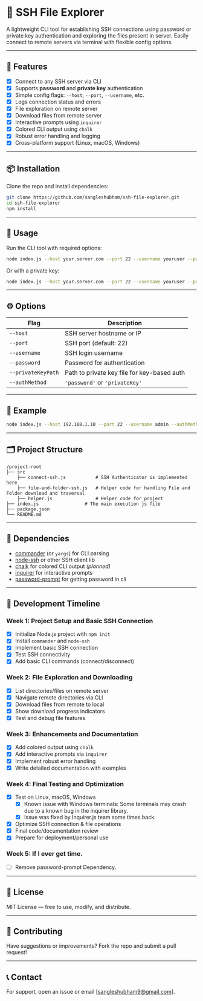 # 🔐 SSH File Explorer

A lightweight CLI tool for establishing SSH connections using password or private key authentication and exploring the files present in server. Easily connect to remote servers via terminal with flexible config options.

---

## 🚀 Features

- [x] Connect to any SSH server via CLI
- [x] Supports **password** and **private key** authentication
- [x] Simple config flags: `--host`, `--port`, `--username`, etc.
- [x] Logs connection status and errors
- [x] File exploration on remote server
- [x] Download files from remote server
- [x] Interactive prompts using `inquirer`
- [X] Colored CLI output using `chalk`
- [x] Robust error handling and logging
- [X] Cross-platform support (Linux, macOS, Windows)

---

## 📦 Installation

Clone the repo and install dependencies:

```bash
git clone https://github.com/sangleshubham/ssh-file-explorer.git
cd ssh-file-explorer
npm install
```

---

## 🧹 Usage

Run the CLI tool with required options:

```bash
node index.js --host your.server.com --port 22 --username youruser --password yourpassword --authMethod password
```

Or with a private key:

```bash
node index.js --host your.server.com --port 22 --username youruser --privateKeyPath /path/to/key --authMethod privateKey
```

---

## ⚙️ Options

| Flag               | Description                                 |
| ------------------ | ------------------------------------------- |
| `--host`           | SSH server hostname or IP                   |
| `--port`           | SSH port (default: 22)                      |
| `--username`       | SSH login username                          |
| `--password`       | Password for authentication                 |
| `--privateKeyPath` | Path to private key file for key-based auth |
| `--authMethod`     | `'password'` or `'privateKey'`              |

---

## 🔧 Example

```bash
node index.js --host 192.168.1.10 --port 22 --username admin --authMethod privateKey --privateKeyPath ~/.ssh/id_ed25519
```

---

## 🗂️ Project Structure

```
/project-root
├── src           
    ├── connect-ssh.js           # SSH Authenticator is implemented here
    ├── file-and-folder-ssh.js   # Helper code for handling File and Folder download and traversal
    ├── helper.js                # Helper code for project
├── index.js          		 # The main execution js file
├── package.json
└── README.md
```

---

## 🤩 Dependencies

- [commander](https://www.npmjs.com/package/commander) (or `yargs`) for CLI parsing
- [node-ssh](https://www.npmjs.com/package/ssh2`) or other SSH client lib
- [chalk](https://www.npmjs.com/package/chalk) for colored CLI output _(planned)_
- [inquirer](https://www.npmjs.com/package/inquirer) for interactive prompts
- [password-prompt](https://www.npmjs.com/package/password-prompt) for getting password in cli

---

## 📖 Development Timeline

### Week 1: Project Setup and Basic SSH Connection

- [x] Initialize Node.js project with `npm init`
- [x] Install `commander` and `node-ssh`
- [x] Implement basic SSH connection
- [x] Test SSH connectivity
- [x] Add basic CLI commands (connect/disconnect)

### Week 2: File Exploration and Downloading

- [x] List directories/files on remote server
- [x] Navigate remote directories via CLI
- [x] Download files from remote to local
- [x] Show download progress indicators
- [x] Test and debug file features

### Week 3: Enhancements and Documentation

- [x] Add colored output using `chalk`
- [x] Add interactive prompts via `inquirer`
- [x] Implement robust error handling
- [x] Write detailed documentation with examples

### Week 4: Final Testing and Optimization

- [X] Test on Linux, macOS, Windows
	- [X] Known issue with Windows terminals: Some terminals may crash due to a known bug in the inquirer library.
 	- [X] Issue was fixed by Inquirer.js team some times back. 
- [x] Optimize SSH connection & file operations
- [x] Final code/documentation review
- [x] Prepare for deployment/personal use

### Week 5: If I ever get time.
- [ ] Remove password-prompt Dependency. 
---

## 📄 License

MIT License — free to use, modify, and distribute.

---

## 🙌 Contributing

Have suggestions or improvements? Fork the repo and submit a pull request!

---

## 📞 Contact

For support, open an issue or email [sangleshubham9@gmail.com].
